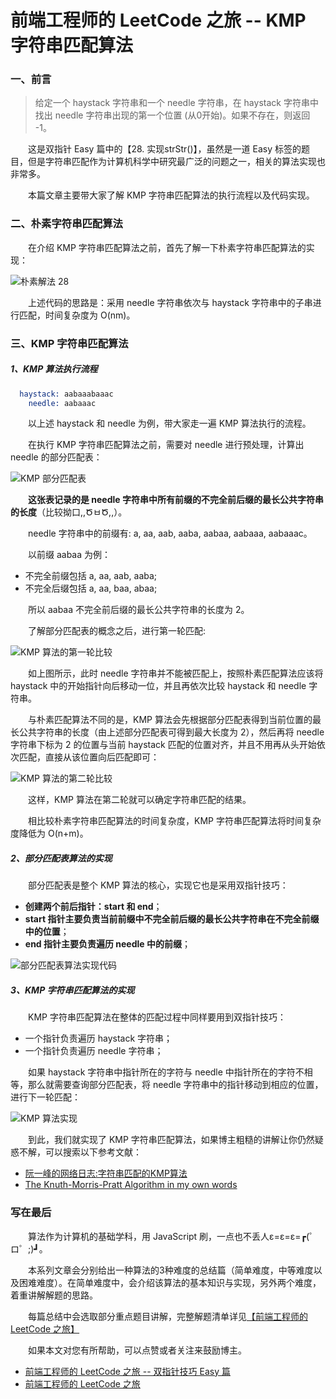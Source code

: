 # 前端工程师的 LeetCode 之旅 -- KMP 字符串匹配算法

### 一、前言

  > 给定一个 haystack 字符串和一个 needle 字符串，在 haystack 字符串中找出 needle 字符串出现的第一个位置 (从0开始)。如果不存在，则返回  -1。

  &emsp;&emsp;这是双指针 Easy 篇中的【28. 实现strStr()】，虽然是一道 Easy 标签的题目，但是字符串匹配作为计算机科学中研究最广泛的问题之一，相关的算法实现也非常多。

  &emsp;&emsp;本篇文章主要带大家了解 KMP 字符串匹配算法的执行流程以及代码实现。

### 二、朴素字符串匹配算法

  &emsp;&emsp;在介绍 KMP 字符串匹配算法之前，首先了解一下朴素字符串匹配算法的实现：

  ![朴素解法 28](./28.png)

  &emsp;&emsp;上述代码的思路是：采用 needle 字符串依次与 haystack 字符串中的子串进行匹配，时间复杂度为 O(nm)。

### 三、KMP 字符串匹配算法

##### 1、KMP 算法执行流程

```s
  haystack: aabaaabaaac
    needle: aabaaac
```

  &emsp;&emsp;以上述 haystack 和 needle 为例，带大家走一遍 KMP 算法执行的流程。

  &emsp;&emsp;在执行 KMP 字符串匹配算法之前，需要对 needle 进行预处理，计算出 needle 的部分匹配表：

  ![KMP 部分匹配表](./kmp-partial-table.png)

  &emsp;&emsp;**这张表记录的是 needle 字符串中所有前缀的不完全前后缀的最长公共字符串的长度**（比较拗口,,ԾㅂԾ,,）。

  &emsp;&emsp;needle 字符串中的前缀有: a, aa, aab, aaba, aabaa, aabaaa, aabaaac。

  &emsp;&emsp;以前缀 aabaa 为例：

  - 不完全前缀包括 a, aa, aab, aaba;
  - 不完全后缀包括 a, aa, baa, abaa;

  &emsp;&emsp;所以 aabaa 不完全前后缀的最长公共字符串的长度为 2。

  &emsp;&emsp;了解部分匹配表的概念之后，进行第一轮匹配:

  ![KMP 算法的第一轮比较](./kmp-first-match.png)

  &emsp;&emsp;如上图所示，此时 needle 字符串并不能被匹配上，按照朴素匹配算法应该将 haystack 中的开始指针向后移动一位，并且再依次比较 haystack 和 needle 字符串。

  &emsp;&emsp;与朴素匹配算法不同的是，KMP 算法会先根据部分匹配表得到当前位置的最长公共字符串的长度（由上述部分匹配表可得到最大长度为 2），然后再将 needle 字符串下标为 2 的位置与当前 haystack 匹配的位置对齐，并且不用再从头开始依次匹配，直接从该位置向后匹配即可：

  ![KMP 算法的第二轮比较](./kmp-second-match.png)

  &emsp;&emsp;这样，KMP 算法在第二轮就可以确定字符串匹配的结果。

  &emsp;&emsp;相比较朴素字符串匹配算法的时间复杂度，KMP 字符串匹配算法将时间复杂度降低为 O(n+m)。

##### 2、部分匹配表算法的实现

  &emsp;&emsp;部分匹配表是整个 KMP 算法的核心，实现它也是采用双指针技巧：

  - **创建两个前后指针：start 和 end**；
  - **start 指针主要负责当前前缀中不完全前后缀的最长公共字符串在不完全前缀中的位置**；
  - **end 指针主要负责遍历 needle 中的前缀**；

  ![部分匹配表算法实现代码](./partial.png)

##### 3、KMP 字符串匹配算法的实现

  &emsp;&emsp;KMP 字符串匹配算法在整体的匹配过程中同样要用到双指针技巧：

  - 一个指针负责遍历 haystack 字符串；
  - 一个指针负责遍历 needle 字符串；

  &emsp;&emsp;如果 haystack 字符串中指针所在的字符与 needle 中指针所在的字符不相等，那么就需要查询部分匹配表，将 needle 字符串中的指针移动到相应的位置，进行下一轮匹配：

  ![KMP 算法实现](./kmp.png)

  &emsp;&emsp;到此，我们就实现了 KMP 字符串匹配算法，如果博主粗糙的讲解让你仍然疑惑不解，可以搜索以下参考文献：

  - [阮一峰的网络日志:字符串匹配的KMP算法](http://www.ruanyifeng.com/blog/2013/05/Knuth%E2%80%93Morris%E2%80%93Pratt_algorithm.html)
  - [The Knuth-Morris-Pratt Algorithm in my own words](http://jakeboxer.com/blog/2009/12/13/the-knuth-morris-pratt-algorithm-in-my-own-words/)

### 写在最后

  &emsp;&emsp;算法作为计算机的基础学科，用 JavaScript 刷，一点也不丢人ε=ε=ε=┏(゜ロ゜;)┛。

  &emsp;&emsp;本系列文章会分别给出一种算法的3种难度的总结篇（简单难度，中等难度以及困难难度）。在简单难度中，会介绍该算法的基本知识与实现，另外两个难度，着重讲解解题的思路。

  &emsp;&emsp;每篇总结中会选取部分重点题目讲解，完整解题清单详见[【前端工程师的 LeetCode 之旅】](https://github.com/15751165579/LeetCode)
  
  &emsp;&emsp;如果本文对您有所帮助，可以点赞或者关注来鼓励博主。

- [前端工程师的 LeetCode 之旅 -- 双指针技巧 Easy 篇](https://mp.weixin.qq.com/s/SXj8tkGj19gZy3EgTPIy2Q)
- [前端工程师的 LeetCode 之旅](https://github.com/15751165579/LeetCode)